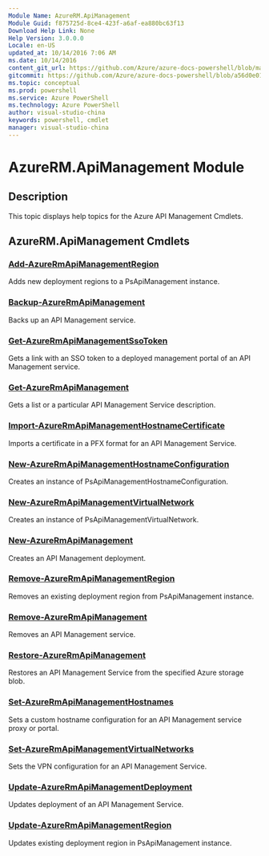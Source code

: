 ```yaml
---
Module Name: AzureRM.ApiManagement
Module Guid: f875725d-8ce4-423f-a6af-ea880bc63f13
Download Help Link: None
Help Version: 3.0.0.0
Locale: en-US
updated_at: 10/14/2016 7:06 AM
ms.date: 10/14/2016
content_git_url: https://github.com/Azure/azure-docs-powershell/blob/master/azureps-cmdlets-docs/ResourceManager/AzureRM.ApiManagement/v2.0/CmdletMDs/AzureRM.ApiManagement.md
gitcommit: https://github.com/Azure/azure-docs-powershell/blob/a56d0e01e65c2c33aa2af13dd29addc94ead6e88/azureps-cmdlets-docs/ResourceManager/AzureRM.ApiManagement/v2.0/CmdletMDs/AzureRM.ApiManagement.md
ms.topic: conceptual
ms.prod: powershell
ms.service: Azure PowerShell
ms.technology: Azure PowerShell
author: visual-studio-china
keywords: powershell, cmdlet
manager: visual-studio-china
---
```


# AzureRM.ApiManagement Module
## Description
This topic displays help topics for the Azure API Management Cmdlets. 

## AzureRM.ApiManagement Cmdlets
### [Add-AzureRmApiManagementRegion](Add-AzureRmApiManagementRegion.md)
Adds new deployment regions to a PsApiManagement instance.


### [Backup-AzureRmApiManagement](Backup-AzureRmApiManagement.md)
Backs up an API Management service.


### [Get-AzureRmApiManagementSsoToken](Get-AzureRmApiManagementSsoToken.md)
Gets a link with an SSO token to a deployed management portal of an API Management service.


### [Get-AzureRmApiManagement](Get-AzureRmApiManagement.md)
Gets a list or a particular API Management Service description.


### [Import-AzureRmApiManagementHostnameCertificate](Import-AzureRmApiManagementHostnameCertificate.md)
Imports a certificate in a PFX format for an API Management Service.


### [New-AzureRmApiManagementHostnameConfiguration](New-AzureRmApiManagementHostnameConfiguration.md)
Creates an instance of PsApiManagementHostnameConfiguration.


### [New-AzureRmApiManagementVirtualNetwork](New-AzureRmApiManagementVirtualNetwork.md)
Creates an instance of PsApiManagementVirtualNetwork.


### [New-AzureRmApiManagement](New-AzureRmApiManagement.md)
Creates an API Management deployment.


### [Remove-AzureRmApiManagementRegion](Remove-AzureRmApiManagementRegion.md)
Removes an existing deployment region from PsApiManagement instance.


### [Remove-AzureRmApiManagement](Remove-AzureRmApiManagement.md)
Removes an API Management service.


### [Restore-AzureRmApiManagement](Restore-AzureRmApiManagement.md)
Restores an API Management Service from the specified Azure storage blob.


### [Set-AzureRmApiManagementHostnames](Set-AzureRmApiManagementHostnames.md)
Sets a custom hostname configuration for an API Management service proxy or portal.


### [Set-AzureRmApiManagementVirtualNetworks](Set-AzureRmApiManagementVirtualNetworks.md)
Sets the VPN configuration for an API Management Service.


### [Update-AzureRmApiManagementDeployment](Update-AzureRmApiManagementDeployment.md)
Updates deployment of an API Management Service.


### [Update-AzureRmApiManagementRegion](Update-AzureRmApiManagementRegion.md)
Updates existing deployment region in PsApiManagement instance.



